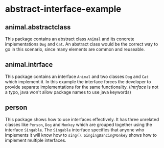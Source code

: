 # abstract-interface-example

## animal.abstractclass
This package contains an abstract class `Animal` and its concrete implementations `Dog` and `Cat`. An abstract class would be the correct way to go in this scenario, since many elements are common and reuseable.

## animal.intrface
This package contains an interface `Animal` and two classes `Dog` and `Cat` which implement it. In this example the interface forces the developer to provide separate implementations for the same functionality. (_intrface_ is not a typo, java won't allow package names to use java keywords)

## person
This package shows how to use interfaces effectively. It has three unrelated classes like `Person`, `Dog` and `Monkey` which are grouped together using the interface `Singable`. The `Singable` interface specifies that anyone who implements it will know how to `sing()`. `SingingDancingMonkey` shows how to implement multiple interfaces.
